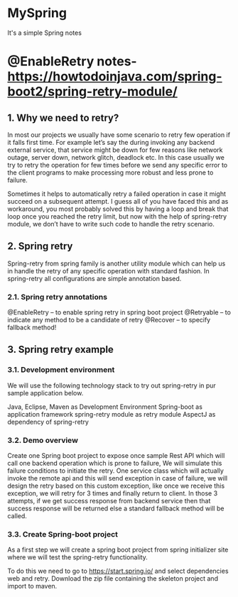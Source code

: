 # MySpring

It's a simple Spring notes

# @EnableRetry notes- https://howtodoinjava.com/spring-boot2/spring-retry-module/

## 1. Why we need to retry?

In most our projects we usually have some scenario to retry few operation if it falls first time. For example let’s say the during invoking any backend external service, that service might be down for few reasons like network outage, server down, network glitch, deadlock etc. In this case usually we try to retry the operation for few times before we send any specific error to the client programs to make processing more robust and less prone to failure.

Sometimes it helps to automatically retry a failed operation in case it might succeed on a subsequent attempt. I guess all of you have faced this and as workaround, you most probably solved this by having a loop and break that loop once you reached the retry limit, but now with the help of spring-retry module, we don’t have to write such code to handle the retry scenario.


## 2. Spring retry
Spring-retry from spring family is another utility module which can help us in handle the retry of any specific operation with standard fashion. In spring-retry all configurations are simple annotation based.

### 2.1. Spring retry annotations
@EnableRetry – to enable spring retry in spring boot project
@Retryable – to indicate any method to be a candidate of retry
@Recover – to specify fallback method!

## 3. Spring retry example
### 3.1. Development environment
We will use the following technology stack to try out spring-retry in pur sample application below.

Java, Eclipse, Maven as Development Environment
Spring-boot as application framework
spring-retry module as retry module
AspectJ as dependency of spring-retry
### 3.2. Demo overview
Create one Spring boot project to expose once sample Rest API which will call one backend operation which is prone to failure, We will simulate this failure conditions to initiate the retry.
One service class which will actually invoke the remote api and this will send exception in case of failure, we will design the retry based on this custom exception, like once we receive this exception, we will retry for 3 times and finally return to client.
In those 3 attempts, if we get success response from backend service then that success response will be returned else a standard fallback method will be called.

### 3.3. Create Spring-boot project
As a first step we will create a spring boot project from spring initializer site where we will test the spring-retry functionality.

To do this we need to go to https://start.spring.io/ and select dependencies web and retry. Download the zip file containing the skeleton project and import to maven.


